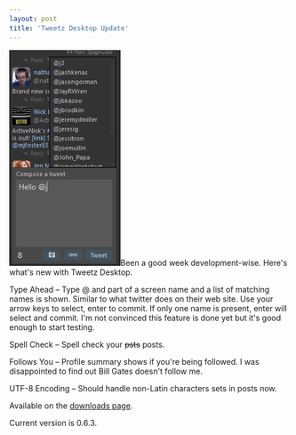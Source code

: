 ```yaml
---
layout: post
title: 'Tweetz Desktop Update'
---
```

[![typeahead](/cdn/images/blog/Windows-Live-Writer/Tweetz-Desktop-Update_998D/typeahead_thumb.png)](/cdn/images/blog/Windows-Live-Writer/Tweetz-Desktop-Update_998D/typeahead_2.png)Been a good week development-wise. Here's what's new with Tweetz Desktop. 

Type Ahead – Type @ and part of a screen name and a list of matching names is shown. Similar to what twitter does on their web site. Use your arrow keys to select, enter to commit. If only one name is present, enter will select and commit. I'm not convinced this feature is done yet but it's good enough to start testing.

Spell Check – Spell check your <strike>psts</strike> posts. 

Follows You – Profile summary shows if you're being followed. I was disappointed to find out Bill Gates doesn't follow me.

UTF-8 Encoding – Should handle non-Latin characters sets in posts now.

Available on the [downloads page](/downloads).

Current version is 0.6.3.
